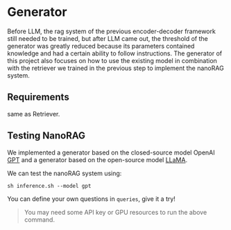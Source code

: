 # Generator

Before LLM, the rag system of the previous encoder-decoder framework still needed to be trained, but after LLM came out, the threshold of the generator was greatly reduced because its parameters contained knowledge and had a certain ability to follow instructions. The generator of this project also focuses on how to use the existing model in combination with the retriever we trained in the previous step to implement the nanoRAG system.

## Requirements
same as Retriever.

## Testing NanoRAG

We implemented a generator based on the closed-source model OpenAI [GPT](https://openai.com/chatgpt/) and a generator based on the open-source model [LLaMA](https://github.com/meta-llama/llama3).

We can test the nanoRAG system using:

```
sh inference.sh --model gpt
```

You can define your own questions in `queries`, give it a try!

> You may need some API key or GPU resources to run the above command.

